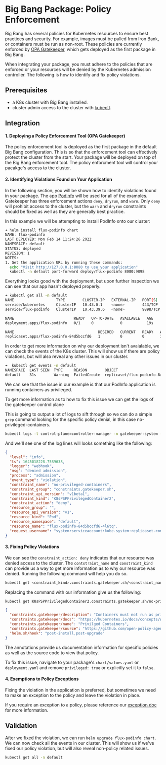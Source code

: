 # Big Bang Package: Policy Enforcement

Big Bang has several policies for Kubernetes resources to ensure best practices and security.  For example, images must be pulled from Iron Bank, or containers must be run as non-root.  These policies are currently enforced by [OPA Gatekeeper](https://repo1.dso.mil/platform-one/big-bang/apps/core/policy), which gets deployed as the first package in Big Bang.

When integrating your package, you must adhere to the policies that are enforced or your resources will be denied by the Kubernetes admission controller.  The following is how to identify and fix policy violations.

## Prerequisites

- a K8s cluster with Big Bang installed.
- cluster admin access to the cluster with [kubectl](https://kubernetes.io/docs/tasks/tools/).

## Integration

#### 1. Deploying a Policy Enforcement Tool (OPA Gatekeeper) 

The policy enforcement tool is deployed as the first package in the default Big Bang configuration. This is so that the enforcement tool can effectively protect the cluster from the start. Your package will be deployed on top of the Big Bang enforcement tool. The policy enforcment tool will control your pacakge's access to the cluster.

#### 2. Identifying Violations Found on Your Application

In the following section, you will be shown how to identify violations found in your package. The app [PodInfo](https://repo1.dso.mil/platform-one/big-bang/apps/sandbox/podinfo) will be used for all of the examples. Gatekeeper has three enforcement actions `deny`, `dryrun`, and `warn`. Only `deny` will prohibit access to the cluster, but the `warn` and `dryrun` constraints should be fixed as well as they are generally best practice.

In this example we will be attempting to install PodInfo onto our cluster:
```bash
➜ helm install flux-podinfo chart                              
NAME: flux-podinfo
LAST DEPLOYED: Mon Feb 14 11:24:26 2022
NAMESPACE: default
STATUS: deployed
REVISION: 1
NOTES:
1. Get the application URL by running these commands:
  echo "Visit http://127.0.0.1:8080 to use your application"
  kubectl -n default port-forward deploy/flux-podinfo 8080:9898
```
Everything looks good with the deployment, but upon further inspection we can see that our app hasn't deployed properly.
```bash
➜ kubectl get all -n default
NAME                   TYPE        CLUSTER-IP   EXTERNAL-IP   PORT(S)             AGE
service/kubernetes     ClusterIP   10.43.0.1    <none>        443/TCP             52m
service/flux-podinfo   ClusterIP   10.43.39.6   <none>        9898/TCP,9999/TCP   20s

NAME                           READY   UP-TO-DATE   AVAILABLE   AGE
deployment.apps/flux-podinfo   0/1     0            0           19s

NAME                                      DESIRED   CURRENT   READY   AGE
replicaset.apps/flux-podinfo-84d5bccfd6   1         0         0       19s
```
In order to get more information on why our deployment isn't avaialable, we can check the events of the K8s cluster. This will show us if there are policy violations, but will also reveal any other issues in our cluster.

```bash
➜  kubectl get events -n default
NAMESPACE  LAST SEEN  TYPE     REASON        OBJECT                              MESSAGE
default    31s        Warning  FailedCreate  replicaset/flux-podinfo-84d5bccfd6  Error creating: admission webhook "validation.gatekeeper.sh" denied the request: [no-privileged-containers] Privileged container is not allowed: podinfo, securityContext: {"privileged": true}
```
We can see that the issue in our example is that our PodInfo application is running containers as privileged. 

To get more information as to how to fix this issue we can get the logs of the gatekeeper control plane

This is going to output a lot of logs to sift through so we can do a simple `grep` command looking for the specific policy denial, in this case no-privileged-containers.

```bash
kubectl logs -l control-plane=controller-manager -n gatekeeper-system --tail=-1 | grep "no-privileged-containers"
```
And we'll see one of the log lines will looks something like the following:
```json
{
  "level": "info",
  "ts": 1645018228.7589638,
  "logger": "webhook",
  "msg": "denied admission",
  "process": "admission",
  "event_type": "violation",
  "constraint_name": "no-privileged-containers",
  "constraint_group": "constraints.gatekeeper.sh",
  "constraint_api_version": "v1beta1",
  "constraint_kind": "K8sPSPPrivilegedContainer2",
  "constraint_action": "deny",
  "resource_group": "",
  "resource_api_version": "v1",
  "resource_kind": "Pod",
  "resource_namespace": "default",
  "resource_name": "flux-podinfo-84d5bccfd6-4l6tq",
  "request_username": "system:serviceaccount:kube-system:replicaset-controller"
}
```

#### 3. Fixing Policy Violations

We can see the `constraint_action: deny` indicates that our resource was denied access to the cluster. The `contstraint_name` and `constraint_kind` can provide us a way to get more information as to why our resource was denied. Running the following command will help you do so.

```bash
kubectl get <constraint_kind>.constraints.gatekeeper.sh/<constraint_name> -o json | jq '.metadata.annotations'
```
Replacing the command with our information give us the following:
```bash
kubectl get K8sPSPPrivilegedContainer2.constraints.gatekeeper.sh/no-privileged-containers -o json | jq '.metadata.annotations'
```
```json
{
  "constraints.gatekeeper/description": "Containers must not run as privileged.",
  "constraints.gatekeeper/docs": "https://kubernetes.io/docs/concepts/workloads/pods/#privileged-mode-for-containers",
  "constraints.gatekeeper/name": "Privilged Containers",
  "constraints.gatekeeper/source": "https://github.com/open-policy-agent/gatekeeper-library/tree/master/library/pod-security-policy/privileged-containers",
  "helm.sh/hook": "post-install,post-upgrade"
}
```
The annotations provide us documentation information for specific policies as well as the source code to view that policy.  

To fix this issue, navigate to your package's `chart/values.yaml` or `deployment.yaml` and remove `privileged: true` or explicitly set it to `false`.  

#### 4. Exemptions to Policy Exceptions

Fixing the violation in the application is preferred, but sometimes we need to make an exception to the policy and leave the violation in place.  

If you require an exception to a policy, please reference our [exception doc](https://repo1.dso.mil/platform-one/big-bang/apps/core/policy/-/blob/main/docs/exceptions.md) for more information.


## Validation

After we fixed the violation, we can run `helm upgrade flux-podinfo chart`. We can now check all the events in our cluster. This will show us if we've fixed our policy violation, but will also reveal non-policy related issues.

```bash
kubectl get all -n default
```
